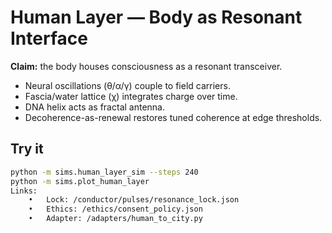 # Human Layer — Body as Resonant Interface

**Claim:** the body houses consciousness as a resonant transceiver.
- Neural oscillations (θ/α/γ) couple to field carriers.
- Fascia/water lattice (χ) integrates charge over time.
- DNA helix acts as fractal antenna.
- Decoherence-as-renewal restores tuned coherence at edge thresholds.

## Try it
```bash
python -m sims.human_layer_sim --steps 240
python -m sims.plot_human_layer
Links:
	•	Lock: /conductor/pulses/resonance_lock.json
	•	Ethics: /ethics/consent_policy.json
	•	Adapter: /adapters/human_to_city.py
